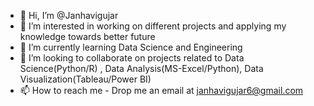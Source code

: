 - 👋 Hi, I’m @Janhavigujar
- 👀 I’m interested in working on different projects and applying my knowledge towards better future 
- 🌱 I’m currently learning Data Science and Engineering
- 💞️ I’m looking to collaborate on projects related to Data Science(Python/R) , Data Analysis(MS-Excel/Python), Data Visualization(Tableau/Power BI)
- 📫 How to reach me - Drop me an email at janhavigujar6@gmail.com

<!---
Janhavigujar/Janhavigujar is a ✨ special ✨ repository because its `README.md` (this file) appears on your GitHub profile.
You can click the Preview link to take a look at your changes.
--->
